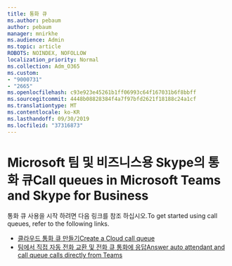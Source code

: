 ```yaml
---
title: 통화 큐
ms.author: pebaum
author: pebaum
manager: mnirkhe
ms.audience: Admin
ms.topic: article
ROBOTS: NOINDEX, NOFOLLOW
localization_priority: Normal
ms.collection: Adm_O365
ms.custom:
- "9000731"
- "2665"
ms.openlocfilehash: c93e923e45261b1ff06993c64f167031b6f8bbff
ms.sourcegitcommit: 4448b08828384f4a7f97bfd2621f18188c24a1cf
ms.translationtype: MT
ms.contentlocale: ko-KR
ms.lasthandoff: 09/30/2019
ms.locfileid: "37316873"
---
```

# <a name="call-queues-in-microsoft-teams-and-skype-for-business"></a><span data-ttu-id="73006-102">Microsoft 팀 및 비즈니스용 Skype의 통화 큐</span><span class="sxs-lookup"><span data-stu-id="73006-102">Call queues in Microsoft Teams and Skype for Business</span></span> 

<span data-ttu-id="73006-103">통화 큐 사용을 시작 하려면 다음 링크를 참조 하십시오.</span><span class="sxs-lookup"><span data-stu-id="73006-103">To get started using call queues, refer to the following links.</span></span>

- [<span data-ttu-id="73006-104">클라우드 통화 큐 만들기</span><span class="sxs-lookup"><span data-stu-id="73006-104">Create a Cloud call queue</span></span>](https://docs.microsoft.com/microsoftteams/create-a-phone-system-call-queue)
- [<span data-ttu-id="73006-105">팀에서 직접 자동 전화 교환 및 전화 큐 통화에 응답</span><span class="sxs-lookup"><span data-stu-id="73006-105">Answer auto attendant and call queue calls directly from Teams</span></span>](https://docs.microsoft.com/microsoftteams/answer-auto-attendant-and-call-queue-calls)
